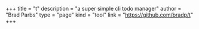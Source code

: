 +++
title = "t"
description = "a super simple cli todo manager"
author = "Brad Parbs"
type = "page"
kind = "tool"
link = "https://github.com/bradp/t"
+++

